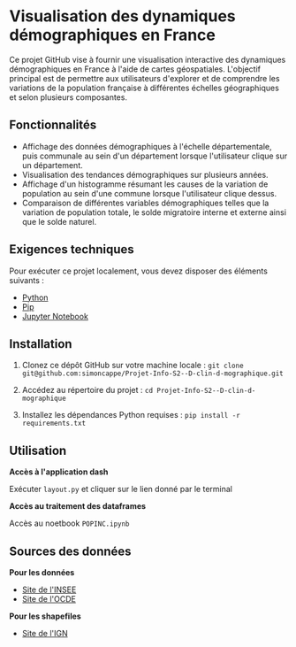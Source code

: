 # Visualisation des dynamiques démographiques en France

Ce projet GitHub vise à fournir une visualisation interactive des dynamiques démographiques en France à l'aide de cartes géospatiales. L'objectif principal est de permettre aux utilisateurs d'explorer et de comprendre les variations de la population française à différentes échelles géographiques et selon plusieurs composantes.

## Fonctionnalités

- Affichage des données démographiques à l'échelle départementale, puis communale au sein d'un département lorsque l'utilisateur clique sur un département.
- Visualisation des tendances démographiques sur plusieurs années.
- Affichage d'un histogramme résumant les causes de la variation de population au sein d'une commune lorsque l'utilisateur clique dessus.
- Comparaison de différentes variables démographiques telles que la variation de population totale, le solde migratoire interne et externe ainsi que le solde naturel.

## Exigences techniques

Pour exécuter ce projet localement, vous devez disposer des éléments suivants :

- [Python](https://www.python.org/) 
- [Pip](https://pip.pypa.io/) 
- [Jupyter Notebook](https://jupyter.org/)

## Installation

1. Clonez ce dépôt GitHub sur votre machine locale :
   `git clone git@github.com:simoncappe/Projet-Info-S2--D-clin-d-mographique.git`
2. Accédez au répertoire du projet :
   `cd Projet-Info-S2--D-clin-d-mographique`

3. Installez les dépendances Python requises :
   `pip install -r requirements.txt`

## Utilisation

**Accès à l'application dash**

Exécuter `layout.py` et cliquer sur le lien donné par le terminal

**Accès au traitement des dataframes**

Accès au noetbook `POPINC.ipynb`

## Sources des données
**Pour les données**
- [Site de l'INSEE](https://www.insee.fr/fr/statistiques/3698339) 
- [Site de l'OCDE](https://stats.oecd.org/?lang=fr)

**Pour les shapefiles**
- [Site de l'IGN](https://geoservices.ign.fr/adminexpress)



